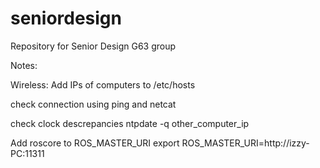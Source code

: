 seniordesign
============

Repository for Senior Design G63 group

Notes: 

Wireless:
Add IPs of computers to /etc/hosts

check connection using ping and netcat

check clock descrepancies 
ntpdate -q other_computer_ip

Add roscore to ROS_MASTER_URI 
export ROS_MASTER_URI=http://izzy-PC:11311

